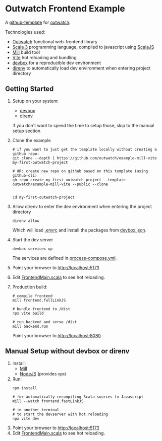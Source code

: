 # Outwatch Frontend Example

A [github-template](https://docs.github.com/en/repositories/creating-and-managing-repositories/creating-a-template-repository) for [outwatch](https://github.com/outwatch/outwatch).

Technologies used:
- [Outwatch](https://github.com/outwatch/outwatch/) functional web-frontend library
- [Scala 3](https://www.scala-lang.org/) programming language, compiled to javascript using [ScalaJS](https://www.scala-js.org/)
- [Mill](https://mill-build.com) build tool
- [Vite](https://vitejs.dev) hot reloading and bundling
- [devbox](https://www.jetpack.io/devbox) for a reproducible dev environment
- [direnv](https://direnv.net/) to automatically load dev environment when entering project directory


## Getting Started

1. Setup on your system:
   - [devbox](https://www.jetpack.io/devbox)
   - [direnv](https://direnv.net/)

   If you don't want to spend the time to setup those, skip to the manual setup section.
1. Clone the example
    ```shell
    # if you want to just get the template locally without creating a github repo:
    git clone --depth 1 https://github.com/outwatch/example-mill-vite my-first-outwatch-project

    # OR: create new repo on github based on this template (using github-cli)
    gh repo create my-first-outwatch-project --template outwatch/example-mill-vite --public --clone


    cd my-first-outwatch-project
    ```
1. Allow direnv to enter the dev environment when entering the project directory
    ```shell
    direnv allow
    ```
    Which will load [.envrc](.envrc) and install the packages from [devbox.json](devbox.json).
1. Start the dev server
    ```shell
    devbox services up
    ```
   The services are defined in [process-compose.yml](process-compose.yml).
1. Point your browser to <http://localhost:5173>
1. Edit [FrontendMain.scala](frontend/src/main/scala/frontend/FrontendMain.scala) to see hot reloading.
1. Production build:
   ```shell
   # compile frontend 
   mill frontend.fullLinkJS

   # bundle frontend to /dist
   npx vite build

   # run backend and serve /dist
   mill backend.run
   ```
   Point your browser to <http://localhost:8080>


## Manual Setup without devbox or direnv

1. Install:
    - [Mill](https://mill-build.com)
    - [NodeJS](https://nodejs.org) (provides `npm`)
1. Run:
    ```shell
    npm install

    # for automatically recompiling Scala sources to Javascript
    mill --watch frontend.fastLinkJS

    # in another terminal
    # to start the devserver with hot reloading
    npx vite dev
    ```
1. Point your browser to <http://localhost:5173>
1. Edit [FrontendMain.scala](frontend/src/main/scala/frontend/FrontendMain.scala) to see hot reloading.
